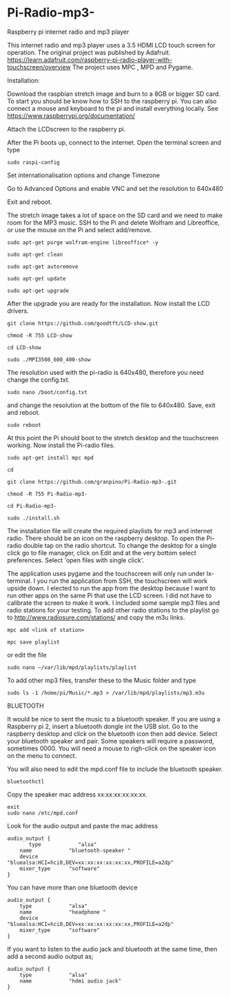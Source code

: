 # Pi-Radio-mp3-
Raspberry pi internet radio and mp3 player

This internet radio and mp3 player uses a 3.5 HDMI LCD touch screen for operation. The original project was published by Adafruit. https://learn.adafruit.com/raspberry-pi-radio-player-with-touchscreen/overview The project uses MPC , MPD and Pygame.

Installation:

Download the raspbian stretch image and burn to a 8GB or bigger SD card. To start you should be know how to SSH to the      raspberry pi. You can also connect a mouse and keyboard to the pi and install everything locally. See https://www.raspberrypi.org/documentation/

Attach the LCDscreen to the raspberry pi. 

After the Pi boots up, connect to the internet. Open the terminal screen and type

    sudo raspi-config

Set internationalisation options and change Timezone 

Go to Advanced Options and enable VNC and set the resolution to 640x480

Exit and reboot.

The stretch image takes a lot of space on the SD card and we need to make room for the MP3 music. SSH to the Pi and delete Wolfram and Libreoffice, or use the mouse on the Pi and select add/remove.

    sudo apt-get purge wolfram-engine libreoffice* -y

    sudo apt-get clean

    sudo apt-get autoremove

    sudo apt-get update

    sudo apt-get upgrade

After the upgrade you are ready for the installation. Now install the LCD drivers.

    git clone https://github.com/goodtft/LCD-show.git

    chmod -R 755 LCD-show

    cd LCD-show

    sudo ./MPI3508_600_400-show

The resolution used with the pi-radio is 640x480, therefore you need change the config.txt.

    sudo nano /boot/config.txt

and change the resolution at the bottom of the file to 640x480. Save, exit and reboot.

    sudo reboot

At this point the Pi should boot to the stretch desktop and the touchscreen working. Now install the Pi-radio files.
    
    sudo apt-get install mpc mpd
    
    cd

    git clone https://github.com/granpino/Pi-Radio-mp3-.git

    chmod -R 755 Pi-Radio-mp3-

    cd Pi-Radio-mp3-

    sudo ./install.sh

The installation file will create the required playlists for mp3 and internet radio. There should be an icon on the raspberry desktop. To open the Pi-radio double tap on the radio shortcut. To change the desktop for a single click go to file manager, click on Edit and at the very bottom select preferences. Select 'open files with single click'.

The application uses pygame and the touchscreen will only run under lx-terminal. I you run the application from SSH, the touchscreen will work upside down. I elected to run the app from the desktop because I want to run other apps on the same Pi that use the LCD screen. I did not have to calibrate the screen to make it work. I included some sample mp3 files and radio stations for your testing. To add other radio stations to the playlist go to http://www.radiosure.com/stations/ and copy the m3u links. 

    mpc add <link of station>

    mpc save playlist

or edit the file 

    sudo nano ~/var/lib/mpd/playlists/playlist

To add other mp3 files, transfer these to the Music folder and type 

    sudo ls -1 /home/pi/Music/*.mp3 > /var/lib/mpd/playlists/mp3.m3u
BLUETOOTH

It would be nice to sent the music to a bluetooth speaker. If you are using a Raspberry pi 2, insert a bluetooth dongle int the USB slot. Go to the raspberry desktop and click on the bluetooth icon then add device. Select your bluetooth speaker and pair. Some speakers will require a password, sometimes 0000. You will need a mouse to righ-click on the speaker icon on the menu to connect.

You will also need to edit the mpd.conf file to include the bluetooth speaker.

    bluetoothctl
Copy the speaker mac address xx:xx:xx:xx:xx:xx.

    exit
    sudo nano /etc/mpd.conf

Look for the audio output and paste the mac address

    audio_output {
           type            "alsa"
        name            "bluetooth-speaker "
        device          "bluealsa:HCI=hci0,DEV=xx:xx:xx:xx:xx:xx,PROFILE=a2dp"
        mixer_type      "software"
    }
You can have more than one bluetooth device

    audio_output {
        type            "alsa"
        name            "headphone "
        device          "bluealsa:HCI=hci0,DEV=xx:xx:xx:xx:xx:xx,PROFILE=a2dp"
        mixer_type      "software"
    }
If you want to listen to the audio jack and bluetooth at the same time, then add a second audio output as;

    audio_output {
        type            "alsa"
        name            "hdmi audio jack"
    }


